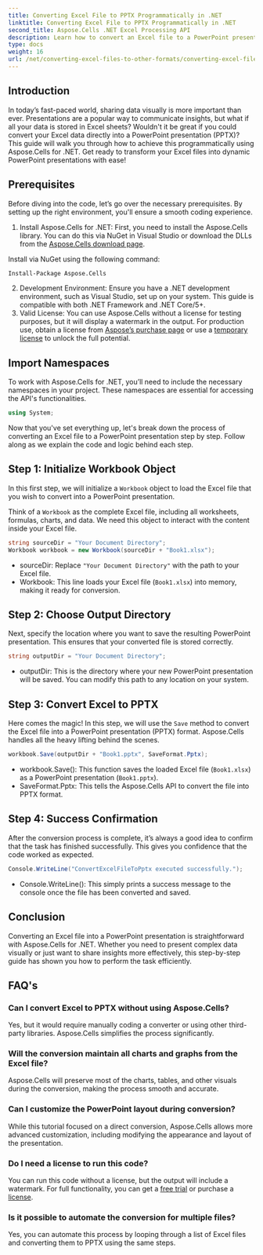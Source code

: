 ```yaml
---
title: Converting Excel File to PPTX Programmatically in .NET
linktitle: Converting Excel File to PPTX Programmatically in .NET
second_title: Aspose.Cells .NET Excel Processing API
description: Learn how to convert an Excel file to a PowerPoint presentation (PPTX) programmatically using Aspose.Cells for .NET with this step-by-step guide.
type: docs
weight: 16
url: /net/converting-excel-files-to-other-formats/converting-excel-file-to-pptx/
---
```

## Introduction

In today’s fast-paced world, sharing data visually is more important than ever. Presentations are a popular way to communicate insights, but what if all your data is stored in Excel sheets? Wouldn't it be great if you could convert your Excel data directly into a PowerPoint presentation (PPTX)? This guide will walk you through how to achieve this programmatically using Aspose.Cells for .NET. Get ready to transform your Excel files into dynamic PowerPoint presentations with ease!

## Prerequisites

Before diving into the code, let’s go over the necessary prerequisites. By setting up the right environment, you'll ensure a smooth coding experience.

1. Install Aspose.Cells for .NET: First, you need to install the Aspose.Cells library. You can do this via NuGet in Visual Studio or download the DLLs from the [Aspose.Cells download page](https://releases.aspose.com/cells/net/).

Install via NuGet using the following command:
```bash
Install-Package Aspose.Cells
```
2. Development Environment: Ensure you have a .NET development environment, such as Visual Studio, set up on your system. This guide is compatible with both .NET Framework and .NET Core/5+.
3. Valid License: You can use Aspose.Cells without a license for testing purposes, but it will display a watermark in the output. For production use, obtain a license from [Aspose’s purchase page](https://purchase.aspose.com/buy) or use a [temporary license](https://purchase.aspose.com/temporary-license/) to unlock the full potential.

## Import Namespaces

To work with Aspose.Cells for .NET, you’ll need to include the necessary namespaces in your project. These namespaces are essential for accessing the API's functionalities.

```csharp
using System;
```

Now that you've set everything up, let's break down the process of converting an Excel file to a PowerPoint presentation step by step. Follow along as we explain the code and logic behind each step.

## Step 1: Initialize Workbook Object

In this first step, we will initialize a `Workbook` object to load the Excel file that you wish to convert into a PowerPoint presentation.

Think of a `Workbook` as the complete Excel file, including all worksheets, formulas, charts, and data. We need this object to interact with the content inside your Excel file.

```csharp
string sourceDir = "Your Document Directory";
Workbook workbook = new Workbook(sourceDir + "Book1.xlsx");
```

- sourceDir: Replace `"Your Document Directory"` with the path to your Excel file.
- Workbook: This line loads your Excel file (`Book1.xlsx`) into memory, making it ready for conversion.

## Step 2: Choose Output Directory

Next, specify the location where you want to save the resulting PowerPoint presentation. This ensures that your converted file is stored correctly.

```csharp
string outputDir = "Your Document Directory";
```

- outputDir: This is the directory where your new PowerPoint presentation will be saved. You can modify this path to any location on your system.

## Step 3: Convert Excel to PPTX

Here comes the magic! In this step, we will use the `Save` method to convert the Excel file into a PowerPoint presentation (PPTX) format. Aspose.Cells handles all the heavy lifting behind the scenes.

```csharp
workbook.Save(outputDir + "Book1.pptx", SaveFormat.Pptx);
```

- workbook.Save(): This function saves the loaded Excel file (`Book1.xlsx`) as a PowerPoint presentation (`Book1.pptx`).
- SaveFormat.Pptx: This tells the Aspose.Cells API to convert the file into PPTX format.

## Step 4: Success Confirmation

After the conversion process is complete, it’s always a good idea to confirm that the task has finished successfully. This gives you confidence that the code worked as expected.

```csharp
Console.WriteLine("ConvertExcelFileToPptx executed successfully.");
```

- Console.WriteLine(): This simply prints a success message to the console once the file has been converted and saved.

## Conclusion

Converting an Excel file into a PowerPoint presentation is straightforward with Aspose.Cells for .NET. Whether you need to present complex data visually or just want to share insights more effectively, this step-by-step guide has shown you how to perform the task efficiently.

## FAQ's

### Can I convert Excel to PPTX without using Aspose.Cells?
Yes, but it would require manually coding a converter or using other third-party libraries. Aspose.Cells simplifies the process significantly.

### Will the conversion maintain all charts and graphs from the Excel file?
Aspose.Cells will preserve most of the charts, tables, and other visuals during the conversion, making the process smooth and accurate.

### Can I customize the PowerPoint layout during conversion?
While this tutorial focused on a direct conversion, Aspose.Cells allows more advanced customization, including modifying the appearance and layout of the presentation.

### Do I need a license to run this code?
You can run this code without a license, but the output will include a watermark. For full functionality, you can get a [free trial](https://releases.aspose.com/) or purchase a [license](https://purchase.aspose.com/buy).

### Is it possible to automate the conversion for multiple files?
Yes, you can automate this process by looping through a list of Excel files and converting them to PPTX using the same steps.
